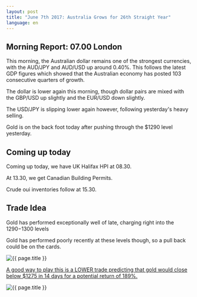 ```yaml
---
layout: post
title: "June 7th 2017: Australia Grows for 26th Straight Year"
language: en
---
```

## Morning Report: 07.00 London

This morning, the Australian dollar remains one of the strongest currencies, with the AUD/JPY and AUD/USD up around 0.40%. This follows the latest GDP figures which showed that the Australian economy has posted 103 consecutive quarters of growth.

The dollar is lower again this morning, though dollar pairs are mixed with the GBP/USD up slightly and the EUR/USD down slightly. 

The USD/JPY is slipping lower again however, following yesterday's heavy selling. 

Gold is on the back foot today after pushing through the $1290 level yesterday. 

## Coming up today

Coming up today, we have UK Halifax HPI at 08.30.

At 13.30, we get Canadian Building Permits. 

Crude oui inventories follow at 15.30. 

## Trade Idea

Gold has performed exceptionally well of late, charging right into the $1290-$1300 levels 

Gold has performed poorly recently at these levels though, so a pull back could be on the cards.

<img class="post-image" src="{{ site.url }}/images/2017-06-07_07-29-34.jpg" alt="{{ page.title }}" title="{{ page.title }}">

<a href="%LINK%%?currency=GBP&market=metals&duration_amount=14&duration_units=d&amount=10&amount_type=payout&expiry_type=duration&underlying=frxXAUUSD&formname=higherlower&barrier=1275" target="_blank">A good way to play this is a LOWER trade predicting that gold would close below $1275 in 14 days for a potential return of 189%.</a>

<img class="post-image" src="{{ site.url }}/images/2017-06-07_07-30-20.jpg" alt="{{ page.title }}" title="{{ page.title }}">